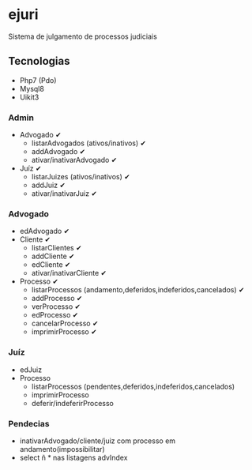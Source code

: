 # ejuri
Sistema de julgamento de processos judiciais

## Tecnologias
- Php7 (Pdo)
- Mysql8
- Uikit3

### Admin
- Advogado ✔
    - listarAdvogados (ativos/inativos) ✔
    - addAdvogado ✔
    - ativar/inativarAdvogado ✔
- Juíz ✔
    - listarJuizes (ativos/inativos) ✔
    - addJuiz ✔
    - ativar/inativarJuiz ✔

### Advogado
- edAdvogado ✔
- Cliente ✔
    - listarClientes ✔
    - addCliente ✔
    - edCliente ✔
    - ativar/inativarCliente ✔
- Processo ✔
    - listarProcessos (andamento,deferidos,indeferidos,cancelados) ✔
    - addProcesso ✔
    - verProcesso ✔
    - edProcesso ✔
    - cancelarProcesso ✔
    - imprimirProcesso ✔

### Juíz
- edJuiz
- Processo
    - listarProcessos (pendentes,deferidos,indeferidos,cancelados)
    - imprimirProcesso
    - deferir/indeferirProcesso
    
### Pendecias
- inativarAdvogado/cliente/juiz com processo em andamento(impossibilitar)
- select ñ * nas listagens advIndex